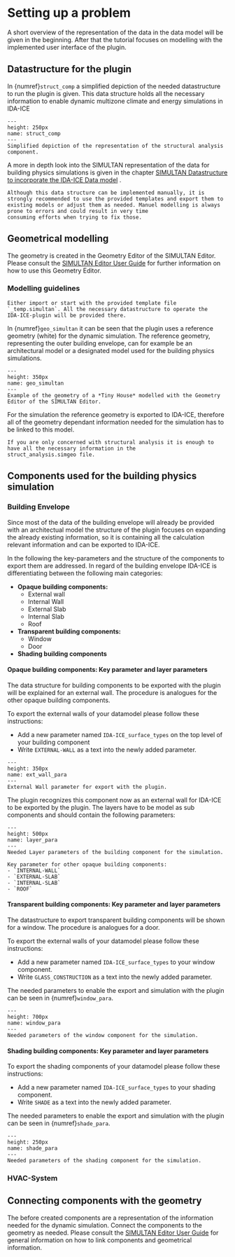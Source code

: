 # Setting up a problem

A short overview of the representation of the data in the data model will be given in the beginning. After that the
tutorial focuses on modelling with the implemented user interface of the plugin.

## Datastructure for the plugin

In {numref}`struct_comp` a simplified depiction of the needed datastructure to run the plugin is given. This data
structure holds all the necessary information to enable dynamic multizone climate and energy simulations in IDA-ICE

```{figure} img/struct_component.jpg
---
height: 250px
name: struct_comp
---
Simplified depiction of the representation of the structural analysis component.
```

A more in depth look into the SIMULTAN representation of the data for building physics simulations is given in the
chapter [SIMULTAN Datastructure to incorporate the IDA-ICE Data model](SIMULTAN_Datastructure_to_incorporate_the_IDAICE_Data_model.md)
.

```{warning}
Although this data structure can be implemented manually, it is strongly recommended to use the provided templates and export them to 
existing models or adjust them as needed. Manuel modelling is always prone to errors and could result in very time
consuming efforts when trying to fix those.
```

## Geometrical modelling

The geometry is created in the Geometry Editor of the SIMULTAN Editor. Please consult
the [SIMULTAN Editor User Guide](https://github.com/bph-tuwien/SIMULTAN.Documentation/wiki)
for further information on how to use this Geometry Editor.

### Modelling guidelines

```{important}
Either import or start with the provided template file `_temp.simultan`. All the necessary datastructure to operate the
IDA-ICE-plugin will be provided there.
```

In {numref}`geo_simultan` it can be seen that the plugin uses a reference geometry (white) for the dynamic simulation.
The reference geometry, representing the outer building envelope, can for example be an architectural model or a
designated model used for the building physics simulations.

```{figure} img/geo_simultan.png
---
height: 350px
name: geo_simultan
---
Example of the geometry of a *Tiny House* modelled with the Geometry Editor of the SIMULTAN Editor.
```

For the simulation the reference geometry is exported to IDA-ICE, therefore all of the geometry dependant information
needed for the simulation has to be linked to this model.

```{note}
If you are only concerned with structural analysis it is enough to have all the necessary information in the 
struct_analysis.simgeo file.
```

## Components used for the building physics simulation

### Building Envelope

Since most of the data of the building envelope will already be provided with an architectual model the structure of the
plugin focuses on expanding the already existing information, so it is containing all the calculation relevant
information and can be exported to IDA-ICE.

In the following the key-parameters and the structure of the components to export them are addressed. In regard of the
building envelope IDA-ICE is differentiating between the following main categories:

- **Opaque building components:**
    - External wall
    - Internal Wall
    - External Slab
    - Internal Slab
    - Roof
- **Transparent building components:**
    - Window
    - Door
- **Shading building components**

#### Opaque building components: Key parameter and layer parameters

The data structure for building components to be exported with the plugin will be explained for an external wall. The
procedure is analogues for the other opaque building components.

To export the external walls of your datamodel please follow these instructions:

- Add a new parameter named `IDA-ICE_surface_types` on the top level of your building component
- Write `EXTERNAL-WALL` as a text into the newly added parameter.

```{figure} img/ext_wall_para.png
---
height: 350px
name: ext_wall_para
---
External Wall parameter for export with the plugin.
```

The plugin recognizes this component now as an external wall for IDA-ICE to be exported by the plugin. The layers have
to be model as sub components and should contain the following parameters:

```{figure} img/layer_para.png
---
height: 500px
name: layer_para
---
Needed Layer parameters of the building component for the simulation.
```

```{note}
Key parameter for other opaque building components:
- `INTERNAL-WALL`
- `EXTERNAL-SLAB`
- `INTERNAL-SLAB`
- `ROOF`
```

#### Transparent building components: Key parameter and layer parameters

The datastructure to export transparent building components will be shown for a window. The procedure is analogues for a
door.

To export the external walls of your datamodel please follow these instructions:

- Add a new parameter named `IDA-ICE_surface_types` to your window component.
- Write `GLASS_CONSTRUCTION` as a text into the newly added parameter.

The needed parameters to enable the export and simulation with the plugin can be seen in {numref}`window_para`.

```{figure} img/window_para.png
---
height: 700px
name: window_para
---
Needed parameters of the window component for the simulation.
```

#### Shading building components: Key parameter and layer parameters
To export the shading components of your datamodel please follow these instructions:

- Add a new parameter named `IDA-ICE_surface_types` to your shading component.
- Write `SHADE` as a text into the newly added parameter.

The needed parameters to enable the export and simulation with the plugin can be seen in {numref}`shade_para`.

```{figure} img/shade_para.png
---
height: 250px
name: shade_para
---
Needed parameters of the shading component for the simulation.
```
### HVAC-System

## Connecting components with the geometry

The before created components are a representation of the information needed for the dynamic simulation. Connect the
components to the geometry as needed. Please consult
the [SIMULTAN Editor User Guide](https://github.com/bph-tuwien/SIMULTAN.Documentation/wiki)
for general information on how to link components and geometrical information.
